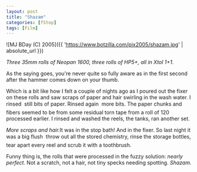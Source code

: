 ```yaml
---
layout: post
title: "Shazam"
categories: [fStop]
tags: [Film]
---
```



![MJ BDay (C) 2005]({{ 'https://www.botzilla.com/pix2005/shazam.jpg' | absolute_url }})


<i>Three 35mm rolls of Neopan 1600, three rolls of HP5+, all in Xtol 1+1.</i>

As the saying goes, you're never quite so fully aware as in the first  second after the hammer comes down on your thumb.

<!--more-->
Which is a bit like how I felt a couple of nights ago as I poured out the fixer on these rolls and saw scraps of paper and hair swirling in the wash water. I rinsed &#151; still bits of paper. Rinsed again &#151; more bits. The paper chunks and fibers seemed to be from some residual torn tape from a roll of 120 processed earlier. I rinsed and washed the reels, the tanks, ran another set.

<i>More scraps and hair.</i>It was in the stop bath! And in the fixer. So last night it was a big flush &#151; throw out all the stored chemistry, rinse the storage bottles, tear apart every reel and scrub it with a toothbrush.

Funny thing is, the rolls that were processed in the fuzzy solution: <i>nearly perfect.</i> Not a scratch, not a hair, not tiny specks needing spotting. <i>Shazam.</i>
